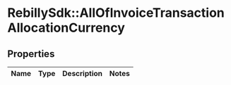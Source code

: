 # RebillySdk::AllOfInvoiceTransactionAllocationCurrency

## Properties
Name | Type | Description | Notes
------------ | ------------- | ------------- | -------------

